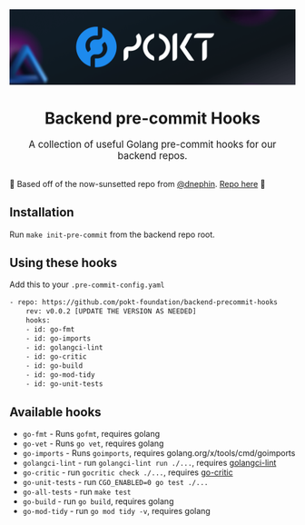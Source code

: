 <div align="center">
<img src=".github/banner.png" alt="Pocket Network logo" width="600"/>
<h1>Backend pre-commit Hooks</h1>
<big>A collection of useful Golang pre-commit hooks for our backend repos.</big>

</div>
<br/>

🙌 Based off of the now-sunsetted repo from [@dnephin](https://github.com/dnephin). [Repo here](https://github.com/dnephin/pre-commit-golang) 🙌

## Installation

Run `make init-pre-commit` from the backend repo root.

## Using these hooks

Add this to your `.pre-commit-config.yaml`

    - repo: https://github.com/pokt-foundation/backend-precommit-hooks
        rev: v0.0.2 [UPDATE THE VERSION AS NEEDED]
        hooks:
        - id: go-fmt
        - id: go-imports
        - id: golangci-lint
        - id: go-critic
        - id: go-build
        - id: go-mod-tidy
        - id: go-unit-tests

## Available hooks

- `go-fmt` - Runs `gofmt`, requires golang
- `go-vet` - Runs `go vet`, requires golang
- `go-imports` - Runs `goimports`, requires golang.org/x/tools/cmd/goimports
- `golangci-lint` - run `golangci-lint run ./...`, requires
  [golangci-lint](https://github.com/golangci/golangci-lint)
- `go-critic` - run `gocritic check ./...`, requires [go-critic](https://github.com/go-critic/go-critic)
- `go-unit-tests` - run `CGO_ENABLED=0 go test ./...`
- `go-all-tests` - run `make test`
- `go-build` - run `go build`, requires golang
- `go-mod-tidy` - run `go mod tidy -v`, requires golang
